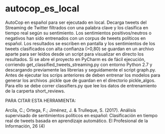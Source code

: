 # autocop_es_local
AutoCop en español para ser ejecutado en local. Decarga tweets del Streaming de Twitter filtrados con una palabra clave y los clasifica en tiempo real según su sentimiento. Los sentimientos positivos/neutros o negativos han sido entrenados con un corpus de tweets políticos en español. Los resultados se escriben en pantalla y los sentimientos de los tweets clasificados con alta confianza (>0,80) se guardan en un archivo aparte para ser leídos desde un script para visualizar en directo los resultados. Si se abre el proyecto en PyCharm es de fácil ejecución, corriendo get_classified_tweets_streaming.py con entorno Python 2.7 y descargando previamente las librerias y seguidamente el script graph.py. 
Antes de ejecutar los scrips anteriores de deben entrenar los modelos para generar los archivos .pickle que de guardan en el directorio pickle_algos. Para ello se debe correr classifiers.py que lee los datos de entrenamiento de la carperta short_reviews.

PARA CITAR ESTA HERRAMIENTA:

Arcila, C.; Ortega, F.; Jiménez, J. & Trulleque, S. (2017). Análisis supervisado de sentimientos políticos en español: Clasificación en tiempo real de tweets basada en aprendizaje automático.  El Profesional de la Información, 26 (4)
